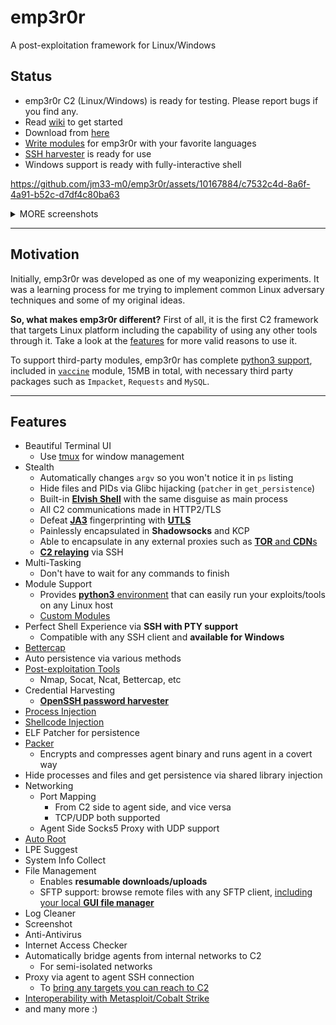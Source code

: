 # emp3r0r

A post-exploitation framework for Linux/Windows

## Status

- emp3r0r C2 (Linux/Windows) is ready for testing. Please report bugs if you find any.
- Read [wiki](https://github.com/jm33-m0/emp3r0r/wiki) to get started
- Download from [here](https://github.com/jm33-m0/emp3r0r/releases)
- [Write modules](https://github.com/jm33-m0/emp3r0r/wiki/Write-modules-for-emp3r0r) for emp3r0r with your favorite languages
- [SSH harvester](https://github.com/jm33-m0/emp3r0r/blob/master/core/lib/agent/ssh_harvester_amd64_linux.go) is ready for use
- Windows support is ready with fully-interactive shell

https://github.com/jm33-m0/emp3r0r/assets/10167884/c7532c4d-8a6f-4a91-b52c-d7df4c80ba63

<details><summary> MORE screenshots</summary>

<!-- https://user-images.githubusercontent.com/10167884/155106403-ca6bd763-7f09-4aae-adc3-67f7a36f99ad.mp4 -->

![image](https://user-images.githubusercontent.com/10167884/162661854-a52fc5bc-b322-4099-8a06-8f2aaa76b3ea.png)

![image](https://user-images.githubusercontent.com/10167884/163743855-6639c6aa-9b3a-4891-8845-1505236ac026.png)

![image](https://user-images.githubusercontent.com/10167884/158535621-6c0ecbc5-47cb-4ad2-bbf6-4e625eef1f84.png)

![c2](./img/c2transports.png)

</details>

---

## Motivation

Initially, emp3r0r was developed as one of my weaponizing experiments. It was a learning process for me trying to implement common Linux adversary techniques and some of my original ideas.

**So, what makes emp3r0r different?** First of all, it is the first C2 framework that targets Linux platform including the capability of using any other tools through it. Take a look at the [features](#features) for more valid reasons to use it.

To support third-party modules, emp3r0r has complete [python3 support](https://github.com/jm33-m0/emp3r0r/wiki/Write-modules-for-emp3r0r#python), included in [`vaccine`](./core/modules/vaccine) module, 15MB in total, with necessary third party packages such as `Impacket`, `Requests` and `MySQL`.

---

## Features

- Beautiful Terminal UI
  - Use [tmux](https://github.com/tmux/tmux) for window management
- Stealth
  - Automatically changes `argv` so you won't notice it in `ps` listing
  - Hide files and PIDs via Glibc hijacking (`patcher` in `get_persistence`)
  - Built-in [**Elvish Shell**](https://elv.sh/) with the same disguise as main process
  - All C2 communications made in HTTP2/TLS
  - Defeat [**JA3**](https://github.com/salesforce/ja3) fingerprinting with [**UTLS**](https://github.com/refraction-networking/utls)
  - Painlessly encapsulated in **Shadowsocks** and KCP
  - Able to encapsulate in any external proxies such as [**TOR** and **CDN**s](https://github.com/jm33-m0/emp3r0r/raw/master/img/c2transports.png)
  - [**C2 relaying**](https://github.com/jm33-m0/emp3r0r/wiki/C2-Relay) via SSH
- Multi-Tasking
  - Don't have to wait for any commands to finish
- Module Support
  - Provides [**python3** environment](https://github.com/jm33-m0/emp3r0r/releases/tag/v1.3.10) that can easily run your exploits/tools on any Linux host
  - [Custom Modules](https://github.com/jm33-m0/emp3r0r/wiki/Write-modules-for-emp3r0r)
- Perfect Shell Experience via **SSH with PTY support**
  - Compatible with any SSH client and **available for Windows**
- [Bettercap](https://github.com/bettercap/bettercap)
- Auto persistence via various methods
- [Post-exploitation Tools](https://github.com/jm33-m0/emp3r0r/tree/master/core/modules/vaccine)
  - Nmap, Socat, Ncat, Bettercap, etc
- Credential Harvesting
  - [**OpenSSH password harvester**](https://github.com/jm33-m0/emp3r0r/blob/master/core/lib/agent/ssh_harvester_amd64_linux.go)
- [Process Injection](https://jm33.me/emp3r0r-injection.html)
- [Shellcode Injection](https://jm33.me/process-injection-on-linux.html)
- ELF Patcher for persistence
- [Packer](https://github.com/jm33-m0/emp3r0r/tree/master/packer)
  - Encrypts and compresses agent binary and runs agent in a covert way
- Hide processes and files and get persistence via shared library injection
- Networking
  - Port Mapping
    - From C2 side to agent side, and vice versa
    - TCP/UDP both supported
  - Agent Side Socks5 Proxy with UDP support
- [Auto Root](https://github.com/jm33-m0/go-lpe)
- LPE Suggest
- System Info Collect
- File Management
  - Enables **resumable downloads/uploads**
  - SFTP support: browse remote files with any SFTP client, [including your local **GUI file manager**](https://github.com/jm33-m0/emp3r0r/releases/tag/v1.22.3)
- Log Cleaner
- Screenshot
- Anti-Antivirus
- Internet Access Checker
- Automatically bridge agents from internal networks to C2
  - For semi-isolated networks
- Proxy via agent to agent SSH connection
  - To [bring any targets you can reach to C2](https://github.com/jm33-m0/emp3r0r/wiki/Getting-started#bring-agents-to-c2)
- [Interoperability with Metasploit/Cobalt Strike](https://github.com/jm33-m0/emp3r0r/wiki/Interoperability-with-metasploit-and-other-C2-frameworks)
- and many more :)
